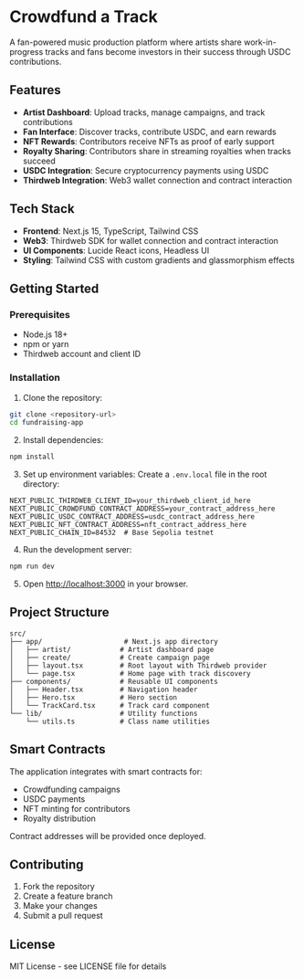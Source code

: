 # Crowdfund a Track

A fan-powered music production platform where artists share work-in-progress tracks and fans become investors in their success through USDC contributions.

## Features

- **Artist Dashboard**: Upload tracks, manage campaigns, and track contributions
- **Fan Interface**: Discover tracks, contribute USDC, and earn rewards
- **NFT Rewards**: Contributors receive NFTs as proof of early support
- **Royalty Sharing**: Contributors share in streaming royalties when tracks succeed
- **USDC Integration**: Secure cryptocurrency payments using USDC
- **Thirdweb Integration**: Web3 wallet connection and contract interaction

## Tech Stack

- **Frontend**: Next.js 15, TypeScript, Tailwind CSS
- **Web3**: Thirdweb SDK for wallet connection and contract interaction
- **UI Components**: Lucide React icons, Headless UI
- **Styling**: Tailwind CSS with custom gradients and glassmorphism effects

## Getting Started

### Prerequisites

- Node.js 18+ 
- npm or yarn
- Thirdweb account and client ID

### Installation

1. Clone the repository:
```bash
git clone <repository-url>
cd fundraising-app
```

2. Install dependencies:
```bash
npm install
```

3. Set up environment variables:
Create a `.env.local` file in the root directory:
```env
NEXT_PUBLIC_THIRDWEB_CLIENT_ID=your_thirdweb_client_id_here
NEXT_PUBLIC_CROWDFUND_CONTRACT_ADDRESS=your_contract_address_here
NEXT_PUBLIC_USDC_CONTRACT_ADDRESS=usdc_contract_address_here
NEXT_PUBLIC_NFT_CONTRACT_ADDRESS=nft_contract_address_here
NEXT_PUBLIC_CHAIN_ID=84532  # Base Sepolia testnet
```

4. Run the development server:
```bash
npm run dev
```

5. Open [http://localhost:3000](http://localhost:3000) in your browser.

## Project Structure

```
src/
├── app/                    # Next.js app directory
│   ├── artist/            # Artist dashboard page
│   ├── create/            # Create campaign page
│   ├── layout.tsx         # Root layout with Thirdweb provider
│   └── page.tsx           # Home page with track discovery
├── components/            # Reusable UI components
│   ├── Header.tsx         # Navigation header
│   ├── Hero.tsx           # Hero section
│   └── TrackCard.tsx      # Track card component
└── lib/                   # Utility functions
    └── utils.ts           # Class name utilities
```

## Smart Contracts

The application integrates with smart contracts for:
- Crowdfunding campaigns
- USDC payments
- NFT minting for contributors
- Royalty distribution

Contract addresses will be provided once deployed.

## Contributing

1. Fork the repository
2. Create a feature branch
3. Make your changes
4. Submit a pull request

## License

MIT License - see LICENSE file for details
